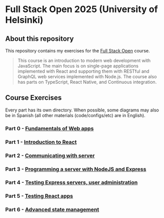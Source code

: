 # Full Stack Open 2025 (University of Helsinki)

## About this repository

This repository contains my exercises for the [Full Stack Open](https://fullstackopen.com/en/) course.

> This course is an introduction to modern web development with JavaScript. The main focus is on single-page applications implemented with React and supporting them with RESTful and GraphQL web services implemented with Node.js. The course also has parts on TypeScript, React Native, and Continuous integration.

## Course Exercises

Every part has its own directory. When possible, some diagrams may also be in Spanish (all other materials (code/configs/etc) are in English).

### Part 0 - [Fundamentals of Web apps](https://github.com/jjesus-dev/fullstackopen/tree/main/part0)

### Part 1 - [Introduction to React](https://github.com/jjesus-dev/fullstackopen/tree/main/part1)

### Part 2 - [Communicating with server](https://github.com/jjesus-dev/fullstackopen/tree/main/part2)

### Part 3 - [Programming a server with NodeJS and Express](https://github.com/jjesus-dev/fullstackopen/tree/main/part3)

### Part 4 - [Testing Express servers, user administration](https://github.com/jjesus-dev/fullstackopen/tree/main/part4)

### Part 5 - [Testing React apps](https://github.com/jjesus-dev/fullstackopen/tree/main/part5)

### Part 6 - [Advanced state management](https://github.com/jjesus-dev/fullstackopen/tree/main/part6)
